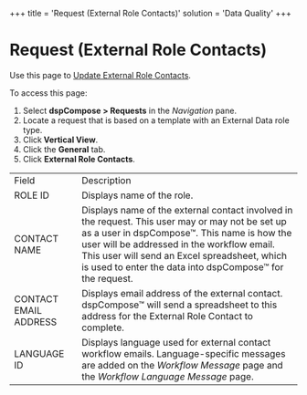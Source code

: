 +++
title = 'Request (External Role Contacts)'
solution = 'Data Quality'
+++

# Request (External Role Contacts)

<div class="use">

Use this page to [Update External Role
Contacts](../Use_Cases/Update_External_Role_Contacts.htm).

</div>

To access this page:

1.  Select <span style="font-weight: bold;">dspCompose \>
    Requests</span> in the *Navigation* pane.
2.  Locate a request that is based on a template with an External Data
    role type.
3.  Click<span style="font-weight: bold;"> Vertical View</span>.
4.  Click the <span style="font-weight: bold;">General</span> tab.
5.  Click <span style="font-weight: bold;">External Role
    Contacts</span>.

|                       |                                                                                                                                                                                                                                                                                                            |
| --------------------- | ---------------------------------------------------------------------------------------------------------------------------------------------------------------------------------------------------------------------------------------------------------------------------------------------------------- |
| Field                 | Description                                                                                                                                                                                                                                                                                                |
| ROLE ID               | Displays name of the role.                                                                                                                                                                                                                                                                                 |
| CONTACT NAME          | Displays name of the external contact involved in the request. This user may or may not be set up as a user in dspCompose™. This name is how the user will be addressed in the workflow email. This user will send an Excel spreadsheet, which is used to enter the data into dspCompose™ for the request. |
| CONTACT EMAIL ADDRESS | Displays email address of the external contact. dspCompose™ will send a spreadsheet to this address for the External Role Contact to complete.                                                                                                                                                             |
| LANGUAGE ID           | Displays language used for external contact workflow emails. Language-specific messages are added on the *Workflow Message* page and the *Workflow Language Message* page.                                                                                                                                 |
